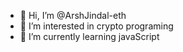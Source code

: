 - 👋 Hi, I’m @ArshJindal-eth
- 👀 I’m interested in crypto programing
- 🌱 I’m currently learning javaScript

<!---
ArshJindal-eth/ArshJindal-eth is a ✨ special ✨ repository because its `README.md` (this file) appears on your GitHub profile.
You can click the Preview link to take a look at your changes.
--->

